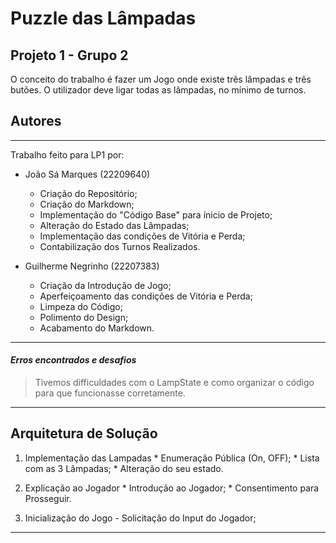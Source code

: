 # Puzzle das Lâmpadas
## Projeto 1 - Grupo 2

O conceito do trabalho é fazer um Jogo onde existe três lâmpadas e três butões. O utilizador deve ligar todas as lâmpadas, no mínimo de turnos.

## Autores
__________________________________________________________
Trabalho feito para LP1 por:
  * João Sá Marques (22209640)
    * Criação do Repositório;
    * Criação do Markdown;
    * Implementação do "Código Base" para ínicio de Projeto;
    * Alteração do Estado das Lâmpadas;
    * Implementação das condições de Vitória e Perda;
    * Contabilização dos Turnos Realizados.
    
  * Guilherme Negrinho (22207383)
    * Criação da Introdução de Jogo;
    * Aperfeiçoamento das condições de Vitória e Perda;
    * Limpeza do Código;
    * Polimento do Design;
    * Acabamento do Markdown.
__________________________________________________________
#### *Erros encontrados e desafios*
>Tivemos difficuldades com o LampState e como organizar o código para que funcionasse corretamente.

__________________________________________________________
## Arquitetura de Solução

1. Implementação das Lampadas
			* Enumeração Pública (On, OFF);
			* Lista com as 3 Lâmpadas;
			* Alteração do seu estado.

2. Explicação ao Jogador
			* Introdução ao Jogador;
			* Consentimento para Prosseguir.

3. Inicialização do Jogo
			- Solicitação do Input do Jogador;

__________________________________________________________
